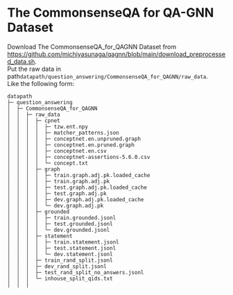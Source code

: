 # The CommonsenseQA for QA-GNN Dataset

Download The CommonsenseQA_for_QAGNN Dataset from https://github.com/michiyasunaga/qagnn/blob/main/download_preprocessed_data.sh.    
Put the raw data in path`datapath/question_answering/CommonsenseQA_for_QAGNN/raw_data`.   
Like the following form:

```angular2html
datapath
├─ question_answering
│  ├─ CommonsenseQA_for_QAGNN
│  │  ├─ raw_data
│  │  │  ├─ cpnet
│  │  │  │  ├─ tzw.ent.npy
│  │  │  │  ├─ matcher_patterns.json
│  │  │  │  ├─ conceptnet.en.unpruned.graph
│  │  │  │  ├─ conceptnet.en.pruned.graph
│  │  │  │  ├─ conceptnet.en.csv
│  │  │  │  ├─ conceptnet-assertions-5.6.0.csv
│  │  │  │  └─ concept.txt
│  │  │  ├─ graph
│  │  │  │  ├─ train.graph.adj.pk.loaded_cache
│  │  │  │  ├─ train.graph.adj.pk
│  │  │  │  ├─ test.graph.adj.pk.loaded_cache
│  │  │  │  ├─ test.graph.adj.pk
│  │  │  │  ├─ dev.graph.adj.pk.loaded_cache
│  │  │  │  └─ dev.graph.adj.pk
│  │  │  ├─ grounded
│  │  │  │  ├─ train.grounded.jsonl
│  │  │  │  ├─ test.grounded.jsonl
│  │  │  │  └─ dev.grounded.jsonl
│  │  │  ├─ statement
│  │  │  │  ├─ train.statement.jsonl
│  │  │  │  ├─ test.statement.jsonl
│  │  │  │  └─ dev.statement.jsonl
│  │  │  ├─ train_rand_split.jsonl
│  │  │  ├─ dev_rand_split.jsonl
│  │  │  ├─ test_rand_split_no_answers.jsonl
│  │  │  └─ inhouse_split_qids.txt
│  │  │
```